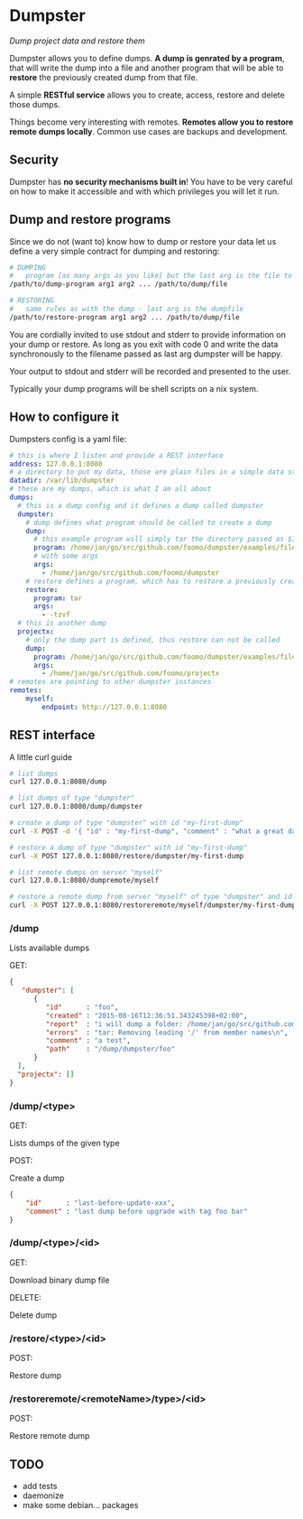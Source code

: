# Dumpster

_Dump project data and restore them_

Dumpster allows you to define dumps. **A dump is genrated by a program**, that
will write the dump into a file and another program that will be able to
**restore** the previously created dump from that file.

A simple **RESTful service** allows you to create, access, restore and
delete those dumps.

Things become very interesting with remotes. **Remotes allow you to restore remote
dumps locally**. Common use cases are backups and development.

## Security

Dumpster has **no security mechanisms built in**! You have to be very careful on
how to make it accessible and with which privileges you will let it run.

## Dump and restore programs

Since we do not (want to) know how to dump or restore your data let us define
a very simple contract for dumping and restoring:

```bash
# DUMPING
#   program [as many args as you like] but the last arg is the file to dump to
/path/to/dump-program arg1 arg2 ... /path/to/dump/file

# RESTORING
#   same rules as with the dump - last arg is the dumpfile
/path/to/restore-program arg1 arg2 ... /path/to/dump/file

```

You are cordially invited to use stdout and stderr to provide information on
your dump or restore. As long as you exit with code 0 and write the data
synchronously to the filename passed as last arg dumpster will be happy.

Your output to stdout and stderr will be recorded and presented to the user.

Typically your dump programs will be shell scripts on a nix system.

## How to configure it

Dumpsters config is a yaml file:

```yaml
# this is where I listen and provide a REST interface
address: 127.0.0.1:8080
# a directory to put my data, those are plain files in a simple data structure
datadir: /var/lib/dumpster
# these are my dumps, which is what I am all about
dumps:
  # this is a dump config and it defines a dump called dumpster
  dumpster:
    # dump defines what program should be called to create a dump
    dump:
      # this example program will simply tar the directory passed as $1
      program: /home/jan/go/src/github.com/foomo/dumpster/examples/files/dump.sh
      # with some args
      args:
        - /home/jan/go/src/github.com/foomo/dumpster
    # restore defines a program, which has to restore a previously created dump
    restore:
      program: tar
      args:
        - -tzvf
  # this is another dump
  projectx:
    # only the dump part is defined, thus restore can not be called
    dump:
      program: /home/jan/go/src/github.com/foomo/dumpster/examples/files/dump.sh
      args:
        - /home/jan/go/src/github.com/foomo/projectx
# remotes are pointing to other dumpster instances
remotes:
    myself:
        endpoint: http://127.0.0.1:8080

```

## REST interface

A little curl guide

```bash
# list dumps
curl 127.0.0.1:8080/dump

# list dumps of type "dumpster"
curl 127.0.0.1:8080/dump/dumpster

# create a dump of type "dumpster" with id "my-first-dump"
curl -X POST -d '{ "id" : "my-first-dump", "comment" : "what a great day ..." }' 127.0.0.1:8080/dump/dumpster

# restore a dump of type "dumpster" with id "my-first-dump"
curl -X POST 127.0.0.1:8080/restore/dumpster/my-first-dump

# list remote dumps on server "myself"
curl 127.0.0.1:8080/dumpremote/myself

# restore a remote dump from server "myself" of type "dumpster" and id "my-first-dump"
curl -X POST 127.0.0.1:8080/restoreremote/myself/dumpster/my-first-dump

```

### /dump

Lists available dumps

GET:

```json
{
   "dumpster": [
      {
         "id"      : "foo",
         "created" : "2015-08-16T12:36:51.343245398+02:00",
         "report"  : "i will dump a folder: /home/jan/go/src/github.com/foomo/dumpster into: /private/tmp/dumpster/foo\ndone\n-rw-r--r--  1 jan   2.0M Aug 16 12:36 /private/tmp/dumpster/foo\n",
         "errors"  : "tar: Removing leading '/' from member names\n",
         "comment" : "a test",
         "path"    : "/dump/dumpster/foo"
      }
  ],
  "projectx": []
}
```

### /dump/&lt;type&gt;

GET:

Lists dumps of the given type

POST:

Create a dump

```json
{
    "id"      : "last-before-update-xxx",
    "comment" : "last dump before upgrade with tag foo bar"
}
```


### /dump/&lt;type&gt;/&lt;id&gt;

GET:

Download binary dump file

DELETE:

Delete dump

### /restore/&lt;type&gt;/&lt;id&gt;

POST:

Restore dump

### /restoreremote/&lt;remoteName&gt;/type&gt;/&lt;id&gt;

POST:

Restore remote dump

## TODO

- add tests
- daemonize
- make some debian... packages
